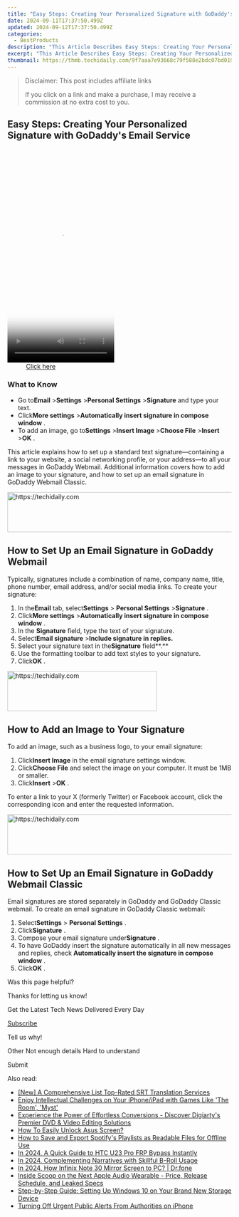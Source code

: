 ```yaml
---
title: "Easy Steps: Creating Your Personalized Signature with GoDaddy's Email Service"
date: 2024-09-11T17:37:50.499Z
updated: 2024-09-12T17:37:50.499Z
categories:
  - BestProducts
description: "This Article Describes Easy Steps: Creating Your Personalized Signature with GoDaddy's Email Service"
excerpt: "This Article Describes Easy Steps: Creating Your Personalized Signature with GoDaddy's Email Service"
thumbnail: https://thmb.techidaily.com/9f7aaa7e93668c79f588e2bdc07bd0199fd9952e273ede775f53891cdecae42d.jpg
---
```


>  Disclaimer: This post includes affiliate links
>
>  If you click on a link and make a purchase, I may receive a commission at no extra cost to you.
>

## Easy Steps: Creating Your Personalized Signature with GoDaddy's Email Service

<!-- affiliate ads begin -->
<span id="1770776">
					<video width="240" height="480" style="cursor:pointer"
           poster="//a.impactradius-go.com/display-clicktoplayimage/1770776.png"
           onclick="if(!this.playClicked){this.play();this.setAttribute('controls',true);this.playClicked=true;}">
	   <source src="//a.impactradius-go.com/display-ad/20702-1770776">
	   <img src="//a.impactradius-go.com/display-clicktoplayimage/1770776.png" style="border: none; height: 100%; width: 100%; object-fit: contain">
	</video>
	<div style="width:150px;text-align:center"><a href="javascript:window.open(decodeURIComponent('https%3A%2F%2Ftokenmetrics.sjv.io%2Fc%2F5597632%2F1770776%2F20702'), '_blank');void(0);">Click here</a></div>
</span>
<img height="0" width="0" src="https://imp.pxf.io/i/5597632/1770776/20702" style="position:absolute;visibility:hidden;" border="0" />
<!-- affiliate ads end -->

### What to Know

* Go to**Email** \>**Settings** \>**Personal Settings** \>**Signature** and type your text.
* Click**More settings** \>**Automatically insert signature in compose window** .
* To add an image, go to**Settings** \>**Insert Image** \>**Choose File** \>**Insert** \>**OK** .

 This article explains how to set up a standard text signature—containing a link to your website, a social networking profile, or your address—to all your messages in GoDaddy Webmail. Additional information covers how to add an image to your signature, and how to set up an email signature in GoDaddy Webmail Classic.

<!-- affiliate ads begin -->
<a href="https://ephamedtechinc.pxf.io/c/5597632/2126492/26400" target="_top" id="2126492">
  <img src="//a.impactradius-go.com/display-ad/26400-2126492" border="0" alt="https://techidaily.com" width="640" height="90"/>
</a>
<img height="0" width="0" src="https://ephamedtechinc.pxf.io/i/5597632/2126492/26400" style="position:absolute;visibility:hidden;" border="0" />
<!-- affiliate ads end -->

## How to Set Up an Email Signature in GoDaddy Webmail

 Typically, signatures include a combination of name, company name, title, phone number, email address, and/or social media links. To create your signature:

1. In the**Email** tab, select**Settings** \> **Personal Settings** \>**Signature** .
2. Click**More settings** \>**Automatically insert signature in compose window** .
3. In the **Signature** field, type the text of your signature.
4. Select**Email signature** \>**Include signature in replies.**
5. Select your signature text in the**Signature** field**.**
6. Use the formatting toolbar to add text styles to your signature.
7. Click**OK** .

<!-- affiliate ads begin -->
<a href="https://aligracehair.sjv.io/c/5597632/2135358/19272" target="_top" id="2135358">
  <img src="//a.impactradius-go.com/display-ad/19272-2135358" border="0" alt="https://techidaily.com" width="336" height="90"/>
</a>
<img height="0" width="0" src="https://aligracehair.sjv.io/i/5597632/2135358/19272" style="position:absolute;visibility:hidden;" border="0" />
<!-- affiliate ads end -->

## How to Add an Image to Your Signature

 To add an image, such as a business logo, to your email signature:

1. Click**Insert Image** in the email signature settings window.
2. Click**Choose File** and select the image on your computer. It must be 1MB or smaller.
3. Click**Insert** \>**OK** .

 To enter a link to your X (formerly Twitter) or Facebook account, click the corresponding icon and enter the requested information.

<!-- affiliate ads begin -->
<a href="https://smilemakers.pxf.io/c/5597632/2123899/26106" target="_top" id="2123899">
  <img src="//a.impactradius-go.com/display-ad/26106-2123899" border="0" alt="https://techidaily.com" width="728" height="90"/>
</a>
<img height="0" width="0" src="https://smilemakers.pxf.io/i/5597632/2123899/26106" style="position:absolute;visibility:hidden;" border="0" />
<!-- affiliate ads end -->

## How to Set Up an Email Signature in GoDaddy Webmail Classic

 Email signatures are stored separately in GoDaddy and GoDaddy Classic webmail. To create an email signature in GoDaddy Classic webmail:

1. Select**Settings** \> **Personal Settings** .
2. Click**Signature** .
3. Compose your email signature under**Signature** .
4. To have GoDaddy insert the signature automatically in all new messages and replies, check **Automatically insert the signature in compose window** .
5. Click**OK** .

Was this page helpful?

Thanks for letting us know!

 Get the Latest Tech News Delivered Every Day

[Subscribe](https://www.lifewire.com/#)

Tell us why!

 Other  Not enough details  Hard to understand

 Submit

<ins class="adsbygoogle"
     style="display:block"
     data-ad-format="autorelaxed"
     data-ad-client="ca-pub-7571918770474297"
     data-ad-slot="1223367746"></ins>

<ins class="adsbygoogle"
     style="display:block"
     data-ad-client="ca-pub-7571918770474297"
     data-ad-slot="8358498916"
     data-ad-format="auto"
     data-full-width-responsive="true"></ins>

<span class="atpl-alsoreadstyle">Also read:</span>
<div><ul>
<li><a href="https://extra-information.techidaily.com/new-a-comprehensive-list-top-rated-srt-translation-services/"><u>[New] A Comprehensive List Top-Rated SRT Translation Services</u></a></li>
<li><a href="https://techtrends.techidaily.com/enjoy-intellectual-challenges-on-your-iphoneipad-with-games-like-the-room-myst/"><u>Enjoy Intellectual Challenges on Your iPhone/iPad with Games Like 'The Room', 'Myst'</u></a></li>
<li><a href="https://eaxpv-info.techidaily.com/experience-the-power-of-effortless-conversions-discover-digiartys-premier-dvd-and-video-editing-solutions/"><u>Experience the Power of Effortless Conversions - Discover Digiarty's Premier DVD & Video Editing Solutions</u></a></li>
<li><a href="https://android-unlock.techidaily.com/how-to-easily-unlock-asus-screen-by-drfone-android/"><u>How To Easily Unlock Asus Screen?</u></a></li>
<li><a href="https://techtrends.techidaily.com/how-to-save-and-export-spotifys-playlists-as-readable-files-for-offline-use/"><u>How to Save and Export Spotify's Playlists as Readable Files for Offline Use</u></a></li>
<li><a href="https://android-frp.techidaily.com/in-2024-a-quick-guide-to-htc-u23-pro-frp-bypass-instantly-by-drfone-android/"><u>In 2024, A Quick Guide to HTC U23 Pro FRP Bypass Instantly</u></a></li>
<li><a href="https://extra-lessons.techidaily.com/in-2024-complementing-narratives-with-skillful-b-roll-usage/"><u>In 2024, Complementing Narratives with Skillful B-Roll Usage</u></a></li>
<li><a href="https://screen-mirror.techidaily.com/in-2024-how-infinix-note-30-mirror-screen-to-pc-drfone-by-drfone-android/"><u>In 2024, How Infinix Note 30 Mirror Screen to PC? | Dr.fone</u></a></li>
<li><a href="https://techtrends.techidaily.com/1722889994452-inside-scoop-on-the-next-apple-audio-wearable-price-release-schedule-and-leaked-specs/"><u>Inside Scoop on the Next Apple Audio Wearable - Price, Release Schedule, and Leaked Specs</u></a></li>
<li><a href="https://techtrends.techidaily.com/step-by-step-guide-setting-up-windows-10-on-your-brand-new-storage-device/"><u>Step-by-Step Guide: Setting Up Windows 10 on Your Brand New Storage Device</u></a></li>
<li><a href="https://techtrends.techidaily.com/turning-off-urgent-public-alerts-from-authorities-on-iphone/"><u>Turning Off Urgent Public Alerts From Authorities on iPhone</u></a></li>
</ul></div>


